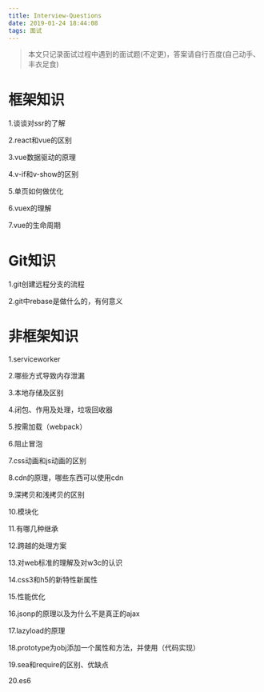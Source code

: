 ```yaml
---
title: Interview-Questions
date: 2019-01-24 18:44:08
tags: 面试
---
```


> 本文只记录面试过程中遇到的面试题(不定更)，答案请自行百度(自己动手、丰衣足食)

# 框架知识

1.谈谈对ssr的了解

2.react和vue的区别

3.vue数据驱动的原理

4.v-if和v-show的区别

5.单页如何做优化

6.vuex的理解

7.vue的生命周期


# Git知识

1.git创建远程分支的流程

2.git中rebase是做什么的，有何意义

# 非框架知识

1.serviceworker

2.哪些方式导致内存泄漏

3.本地存储及区别

4.闭包、作用及处理，垃圾回收器

5.按需加载（webpack）

6.阻止冒泡

7.css动画和js动画的区别

8.cdn的原理，哪些东西可以使用cdn

9.深拷贝和浅拷贝的区别

10.模块化

11.有哪几种继承

12.跨越的处理方案

13.对web标准的理解及对w3c的认识

14.css3和h5的新特性新属性

15.性能优化

16.jsonp的原理以及为什么不是真正的ajax

17.lazyload的原理

18.prototype为obj添加一个属性和方法，并使用（代码实现）

19.sea和require的区别、优缺点

20.es6